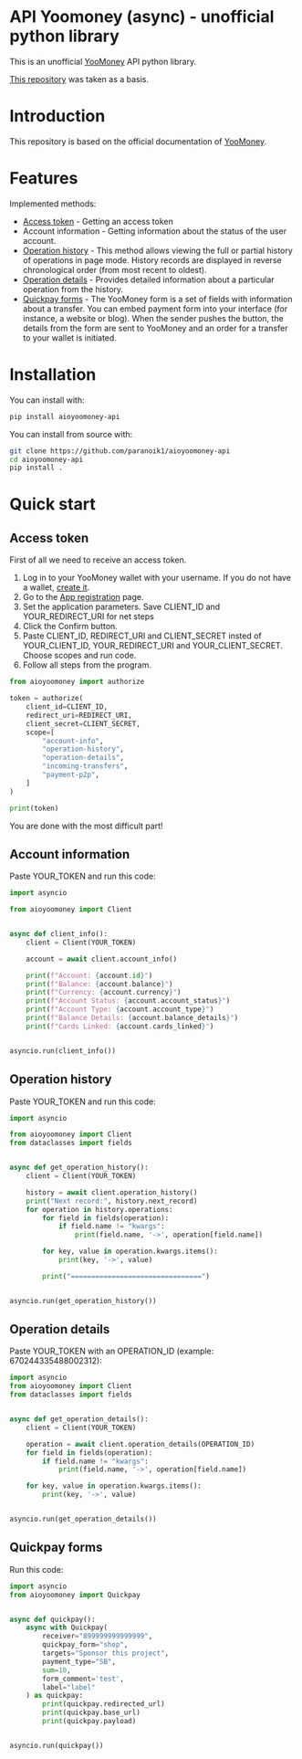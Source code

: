 # API Yoomoney (async) - unofficial python library

This is an unofficial [YooMoney](https://yoomoney.ru) API python
library.

[This repository](https://github.com/AlekseyKorshuk/yoomoney-api) was
taken as a basis.

# Introduction


This repository is based on the official documentation of
[YooMoney](https://yoomoney.ru/docs/wallet).

Features
========

Implemented methods:

-   [Access token](#access-token) - Getting an access token
-   Account information - Getting information about the status of the
    user account.
-   [Operation history](#operation-history) - This method allows viewing the full or partial
    history of operations in page mode. History records are displayed in
    reverse chronological order (from most recent to oldest).
-   [Operation details](#operation-details) - Provides detailed information about a
    particular operation from the history.
-   [Quickpay forms](#quickpay-forms) - The YooMoney form is a set of fields with
    information about a transfer. You can embed payment form into your
    interface (for instance, a website or blog). When the sender pushes
    the button, the details from the form are sent to YooMoney and an
    order for a transfer to your wallet is initiated.

Installation
============

You can install with:

```bash
pip install aioyoomoney-api
```

You can install from source with:

```bash
git clone https://github.com/paranoik1/aioyoomoney-api
cd aioyoomoney-api
pip install .
```

Quick start
===========

Access token
------------

First of all we need to receive an access token.

1.  Log in to your YooMoney wallet with your username. If you do not
    have a wallet, [create it](https://yoomoney.ru/reg).
2.  Go to the [App
    registration](https://yoomoney.ru/myservices/new) page.
3.  Set the application parameters. Save CLIENT\_ID and
    YOUR\_REDIRECT\_URI for net steps
4.  Click the Confirm button.
5.  Paste CLIENT\_ID, REDIRECT\_URI and CLIENT\_SECRET insted of
    YOUR\_CLIENT\_ID, YOUR\_REDIRECT\_URI and YOUR\_CLIENT\_SECRET.
    Choose scopes and run code.
6.  Follow all steps from the program.

```python
from aioyoomoney import authorize

token = authorize(
    client_id=CLIENT_ID,
    redirect_uri=REDIRECT_URI,
    client_secret=CLIENT_SECRET,
    scope=[
        "account-info",
        "operation-history",
        "operation-details",
        "incoming-transfers",
        "payment-p2p",
    ]
)

print(token)
```

You are done with the most difficult part!

Account information
-------------------

Paste YOUR_TOKEN and run this code:

```python
import asyncio

from aioyoomoney import Client


async def client_info():
    client = Client(YOUR_TOKEN)

    account = await client.account_info()

    print(f"Account: {account.id}")
    print(f"Balance: {account.balance}")
    print(f"Currency: {account.currency}")
    print(f"Account Status: {account.account_status}")
    print(f"Account Type: {account.account_type}")
    print(f"Balance Details: {account.balance_details}")
    print(f"Cards Linked: {account.cards_linked}")


asyncio.run(client_info())
```

Operation history
-----------------

Paste YOUR_TOKEN and run this code:

```python
import asyncio

from aioyoomoney import Client
from dataclasses import fields


async def get_operation_history():
    client = Client(YOUR_TOKEN)

    history = await client.operation_history()
    print("Next record:", history.next_record)
    for operation in history.operations:
        for field in fields(operation):
            if field.name != "kwargs":
                print(field.name, '->', operation[field.name])

        for key, value in operation.kwargs.items():
            print(key, '->', value)

        print("================================")


asyncio.run(get_operation_history())
```

Operation details
-----------------

Paste YOUR_TOKEN with an OPERATION_ID (example: 670244335488002312):

```python
import asyncio
from aioyoomoney import Client
from dataclasses import fields


async def get_operation_details():
    client = Client(YOUR_TOKEN)

    operation = await client.operation_details(OPERATION_ID)
    for field in fields(operation):
        if field.name != "kwargs":
            print(field.name, '->', operation[field.name])

    for key, value in operation.kwargs.items():
        print(key, '->', value)


asyncio.run(get_operation_details())
```

Quickpay forms
--------------

Run this code:

```python
import asyncio
from aioyoomoney import Quickpay


async def quickpay():
    async with Quickpay(
        receiver="899999999999999",
        quickpay_form="shop",
        targets="Sponsor this project",
        payment_type="SB",
        sum=10,
        form_comment='test',
        label="label"
    ) as quickpay:
        print(quickpay.redirected_url)
        print(quickpay.base_url)
        print(quickpay.payload)


asyncio.run(quickpay())
```
